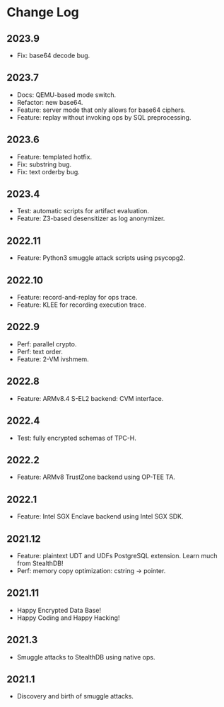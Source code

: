 # Change Log

## 2023.9

- Fix: base64 decode bug.

## 2023.7

- Docs: QEMU-based mode switch.
- Refactor: new base64.
- Feature: server mode that only allows for base64 ciphers.
- Feature: replay without invoking ops by SQL preprocessing.

## 2023.6

- Feature: templated hotfix.
- Fix: substring bug.
- Fix: text orderby bug.

## 2023.4

- Test: automatic scripts for artifact evaluation.
- Feature: Z3-based desensitizer as log anonymizer.

## 2022.11

- Feature: Python3 smuggle attack scripts using psycopg2.

## 2022.10

- Feature: record-and-replay for ops trace.
- Feature: KLEE for recording execution trace.

## 2022.9

- Perf: parallel crypto.
- Perf: text order.
- Feature: 2-VM ivshmem.

## 2022.8

- Feature: ARMv8.4 S-EL2 backend: CVM interface.

## 2022.4

- Test: fully encrypted schemas of TPC-H.

## 2022.2

- Feature: ARMv8 TrustZone backend using OP-TEE TA.

## 2022.1

- Feature: Intel SGX Enclave backend using Intel SGX SDK.

## 2021.12

- Feature: plaintext UDT and UDFs PostgreSQL extension. Learn much from StealthDB!
- Perf: memory copy optimization: cstring -> pointer.

## 2021.11

- Happy Encrypted Data Base!
- Happy Coding and Happy Hacking!

## 2021.3

- Smuggle attacks to StealthDB using native ops.

## 2021.1

- Discovery and birth of smuggle attacks.
